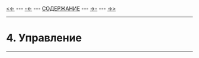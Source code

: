 [<<-](./3-1.md) ---
[-<-](./3-1.md) ---
[СОДЕРЖАНИЕ](./readme.md) ---
[->-](./5-1.md) ---
[->>](./5-1.md)

---

# **4. Управление**

---